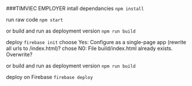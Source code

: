 ###TIMVIEC EMPLOYER
intall dependancies
```npm install```

run raw code
```npm start```

or build and run as deployment version
```npm run build```

deploy
```firebase init```
choose Yes: Configure as a single-page app (rewrite all urls to /index.html)?
chose N0: File build/index.html already exists. Overwrite?

or build and run as deployment version
```npm run build```

deploy on Firebase
```firebase deploy```